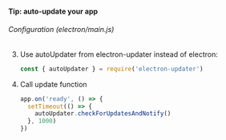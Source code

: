 #### Tip: auto-update your app

###### Configuration (electron/main.js)

3. Use autoUpdater from electron-updater instead of electron:

    ```js
    const { autoUpdater } = require('electron-updater')
    ```

4. Call update function

    ```js
    app.on('ready', () => {
      setTimeout(() => {
        autoUpdater.checkForUpdatesAndNotify()
      }, 1000)
    })
    ```
